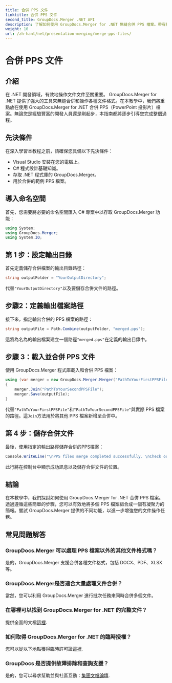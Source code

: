 ```yaml
---
title: 合併 PPS 文件
linktitle: 合併 PPS 文件
second_title: GroupDocs.Merger .NET API
description: 了解如何使用 GroupDocs.Merger for .NET 無縫合併 PPS 檔案。帶有程式碼範例的分步指南。提升您的文件處理技能。
weight: 10
url: /zh-hant/net/presentation-merging/merge-pps-files/
---
```


# 合併 PPS 文件

## 介紹
在 .NET 開發領域，有效地操作文件文件至關重要。 GroupDocs.Merger for .NET 提供了強大的工具來無縫合併和操作各種文件格式。在本教學中，我們將重點放在使用 GroupDocs.Merger for .NET 合併 PPS（PowerPoint 投影片）檔案。無論您是經驗豐富的開發人員還是剛起步，本指南都將逐步引導您完成整個過程。
## 先決條件
在深入學習本教程之前，請確保您具備以下先決條件：
- Visual Studio 安裝在您的電腦上。
- C# 程式設計基礎知識。
- 存取 .NET 程式庫的 GroupDocs.Merger。
- 用於合併的範例 PPS 檔案。

## 導入命名空間
首先，您需要將必要的命名空間匯入 C# 專案中以存取 GroupDocs.Merger 功能：
```csharp
using System; 
using GroupDocs.Merger;
using System.IO;
```
## 第 1 步：設定輸出目錄
首先定義儲存合併檔案的輸出目錄路徑：
```csharp
string outputFolder = "YourOutputDirectory";
```
代替`"YourOutputDirectory"`以及要儲存合併文件的路徑。
## 步驟2：定義輸出檔案路徑
接下來，指定輸出合併的 PPS 檔案的路徑：
```csharp
string outputFile = Path.Combine(outputFolder, "merged.pps");
```
這將為名為的輸出檔案建立一個路徑`"merged.pps"`在定義的輸出目錄中。
## 步驟 3：載入並合併 PPS 文件
使用 GroupDocs.Merger 程式庫載入和合併 PPS 檔案：
```csharp
using (var merger = new GroupDocs.Merger.Merger("PathToYourFirstPPSFile"))
{
    merger.Join("PathToYourSecondPPSFile");
    merger.Save(outputFile);
}
```
代替`"PathToYourFirstPPSFile"`和`"PathToYourSecondPPSFile"`與實際 PPS 檔案的路徑。這`Join`方法用於將其他 PPS 檔案新增至合併中。
## 第 4 步：儲存合併文件
最後，使用指定的輸出路徑儲存合併的PPS檔案：
```csharp
Console.WriteLine("\nPPS files merge completed successfully. \nCheck output in {0}", outputFolder);
```
此行將在控制台中顯示成功訊息以及儲存合併文件的位置。

## 結論
在本教學中，我們探討如何使用 GroupDocs.Merger for .NET 合併 PPS 檔案。透過遵循這些簡單的步驟，您可以有效地將多個 PPS 檔案組合成一個有凝聚力的簡報。嘗試 GroupDocs.Merger 提供的不同功能，以進一步增強您的文件操作任務。

## 常見問題解答
### GroupDocs.Merger 可以處理 PPS 檔案以外的其他文件格式嗎？
是的，GroupDocs.Merger 支援合併各種文件格式，包括 DOCX、PDF、XLSX 等。
### GroupDocs.Merger是否適合大量處理文件合併？
當然，您可以利用 GroupDocs.Merger 進行批次任務來同時合併多個文件。
### 在哪裡可以找到 GroupDocs.Merger for .NET 的完整文件？
提供全面的文檔[這裡](https://tutorials.groupdocs.com/merger/net/).
### 如何取得 GroupDocs.Merger for .NET 的臨時授權？
您可以從以下地點獲得臨時許可證[這裡](https://purchase.groupdocs.com/temporary-license/).
### GroupDocs 是否提供故障排除和查詢支援？
是的，您可以尋求幫助並與社區互動：[集團文檔論壇](https://forum.groupdocs.com/c/merger/32).